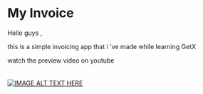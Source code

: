 # My Invoice

Hello guys ,

this is a simple invoicing app that i 've made while learning GetX


watch the preview video on youtube <br><br><br>
[![IMAGE ALT TEXT HERE](https://img.youtube.com/vi/XqWJOKpTvP0/0.jpg)](https://www.youtube.com/watch?v=XqWJOKpTvP0)
